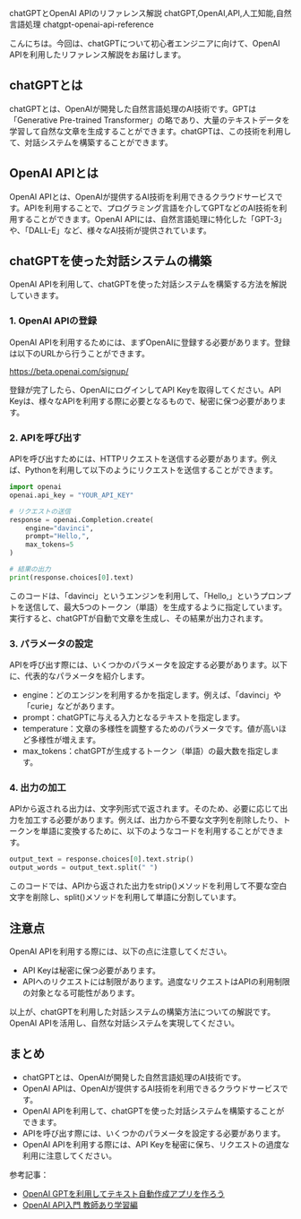 chatGPTとOpenAI APIのリファレンス解説
chatGPT,OpenAI,API,人工知能,自然言語処理
chatgpt-openai-api-reference

こんにちは。今回は、chatGPTについて初心者エンジニアに向けて、OpenAI APIを利用したリファレンス解説をお届けします。

## chatGPTとは

chatGPTとは、OpenAIが開発した自然言語処理のAI技術です。GPTは「Generative Pre-trained Transformer」の略であり、大量のテキストデータを学習して自然な文章を生成することができます。chatGPTは、この技術を利用して、対話システムを構築することができます。

## OpenAI APIとは

OpenAI APIとは、OpenAIが提供するAI技術を利用できるクラウドサービスです。APIを利用することで、プログラミング言語を介してGPTなどのAI技術を利用することができます。OpenAI APIには、自然言語処理に特化した「GPT-3」や、「DALL-E」など、様々なAI技術が提供されています。

## chatGPTを使った対話システムの構築

OpenAI APIを利用して、chatGPTを使った対話システムを構築する方法を解説していきます。

### 1. OpenAI APIの登録

OpenAI APIを利用するためには、まずOpenAIに登録する必要があります。登録は以下のURLから行うことができます。

https://beta.openai.com/signup/

登録が完了したら、OpenAIにログインしてAPI Keyを取得してください。API Keyは、様々なAPIを利用する際に必要となるもので、秘密に保つ必要があります。

### 2. APIを呼び出す

APIを呼び出すためには、HTTPリクエストを送信する必要があります。例えば、Pythonを利用して以下のようにリクエストを送信することができます。

```python
import openai
openai.api_key = "YOUR_API_KEY"

# リクエストの送信
response = openai.Completion.create(
    engine="davinci",
    prompt="Hello,",
    max_tokens=5
)

# 結果の出力
print(response.choices[0].text)
```

このコードは、「davinci」というエンジンを利用して、「Hello,」というプロンプトを送信して、最大5つのトークン（単語）を生成するように指定しています。実行すると、chatGPTが自動で文章を生成し、その結果が出力されます。

### 3. パラメータの設定

APIを呼び出す際には、いくつかのパラメータを設定する必要があります。以下に、代表的なパラメータを紹介します。

- engine：どのエンジンを利用するかを指定します。例えば、「davinci」や「curie」などがあります。
- prompt：chatGPTに与える入力となるテキストを指定します。
- temperature：文章の多様性を調整するためのパラメータです。値が高いほど多様性が増えます。
- max_tokens：chatGPTが生成するトークン（単語）の最大数を指定します。

### 4. 出力の加工

APIから返される出力は、文字列形式で返されます。そのため、必要に応じて出力を加工する必要があります。例えば、出力から不要な文字列を削除したり、トークンを単語に変換するために、以下のようなコードを利用することができます。

```python
output_text = response.choices[0].text.strip()
output_words = output_text.split(" ")
```

このコードでは、APIから返された出力をstrip()メソッドを利用して不要な空白文字を削除し、split()メソッドを利用して単語に分割しています。

## 注意点

OpenAI APIを利用する際には、以下の点に注意してください。

- API Keyは秘密に保つ必要があります。
- APIへのリクエストには制限があります。過度なリクエストはAPIの利用制限の対象となる可能性があります。

以上が、chatGPTを利用した対話システムの構築方法についての解説です。OpenAI APIを活用し、自然な対話システムを実現してください。

## まとめ

- chatGPTとは、OpenAIが開発した自然言語処理のAI技術です。
- OpenAI APIは、OpenAIが提供するAI技術を利用できるクラウドサービスです。
- OpenAI APIを利用して、chatGPTを使った対話システムを構築することができます。
- APIを呼び出す際には、いくつかのパラメータを設定する必要があります。
- OpenAI APIを利用する際には、API Keyを秘密に保ち、リクエストの過度な利用に注意してください。

参考記事：
- [OpenAI GPTを利用してテキスト自動作成アプリを作ろう](https://qiita.com/yuya_takeyama/items/a03d9655ff5750c02165)
- [OpenAI API入門 教師あり学習編](https://www.sejuku.net/blog/77550)
